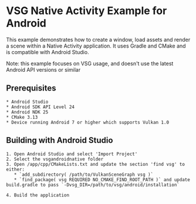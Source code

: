 # VSG Native Activity Example for Android

This example demonstrates how to create a window, load assets and render a scene within a Native Activity application. It uses Gradle and CMake and is compatible with Android Studio.

Note: this example focuses on VSG usage, and doesn't use the latest Android API versions or similar

## Prerequisites

    * Android Studio
    * Android SDK API Level 24
    * Android NDK 25
    * CMake 3.13
    * Device running Android 7 or higher which supports Vulkan 1.0


## Building with Android Studio

    1. Open Android Studio and select 'Import Project'
    2. Select the vsgandroidnative folder
    3. Open /app/cpp/CMakeLists.txt and update the section 'find vsg' to either:
       * `add_subdirectory( /path/to/VulkanSceneGraph vsg )`
       * `find_package( vsg REQUIRED NO_CMAKE_FIND_ROOT_PATH )` and update build.gradle to pass `-Dvsg_DIR=/path/to/vsg/android/installation` 

    4. Build the application

